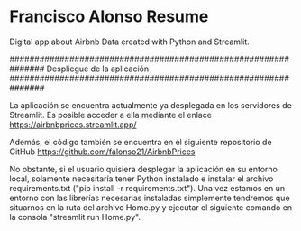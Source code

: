 # Francisco Alonso Resume
Digital app about Airbnb Data created with Python and Streamlit.

###############################################################
Despliegue de la aplicación
###############################################################

La aplicación se encuentra actualmente ya desplegada en los servidores de Streamlit. Es posible acceder a ella mediante el enlace https://airbnbprices.streamlit.app/ 

Además, el código también se encuentra en el siguiente repositorio de GitHub https://github.com/falonso21/AirbnbPrices

No obstante, si el usuario quisiera desplegar la aplicación en su entorno local, solamente necesitaría tener Python instalado e instalar el archivo requirements.txt ("pip install -r requirements.txt").
Una vez estamos en un entorno con las librerías necesarias instaladas simplemente tendremos que situarnos en la ruta del archivo Home.py y ejecutar el siguiente comando en la consola "streamlit run Home.py".
